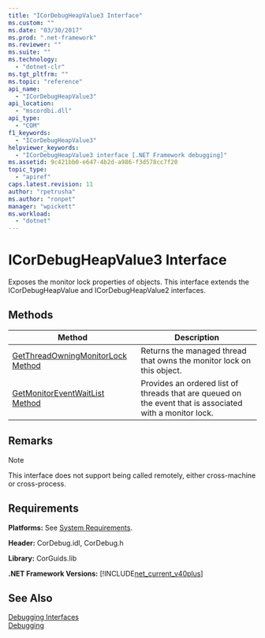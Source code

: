 ```yaml
---
title: "ICorDebugHeapValue3 Interface"
ms.custom: ""
ms.date: "03/30/2017"
ms.prod: ".net-framework"
ms.reviewer: ""
ms.suite: ""
ms.technology: 
  - "dotnet-clr"
ms.tgt_pltfrm: ""
ms.topic: "reference"
api_name: 
  - "ICorDebugHeapValue3"
api_location: 
  - "mscordbi.dll"
api_type: 
  - "COM"
f1_keywords: 
  - "ICorDebugHeapValue3"
helpviewer_keywords: 
  - "ICorDebugHeapValue3 interface [.NET Framework debugging]"
ms.assetid: 9c421bb0-e647-4b2d-a986-f3d578cc7f20
topic_type: 
  - "apiref"
caps.latest.revision: 11
author: "rpetrusha"
ms.author: "ronpet"
manager: "wpickett"
ms.workload: 
  - "dotnet"
---
```

# ICorDebugHeapValue3 Interface
Exposes the monitor lock properties of objects. This interface extends the ICorDebugHeapValue and ICorDebugHeapValue2 interfaces.  
  
## Methods  
  
|Method|Description|  
|------------|-----------------|  
|[GetThreadOwningMonitorLock Method](../../../../docs/framework/unmanaged-api/debugging/icordebugheapvalue3-getthreadowningmonitorlock-method.md)|Returns the managed thread that owns the monitor lock on this object.|  
|[GetMonitorEventWaitList Method](../../../../docs/framework/unmanaged-api/debugging/icordebugheapvalue3-getmonitoreventwaitlist-method.md)|Provides an ordered list of threads that are queued on the event that is associated with a monitor lock.|  
  
## Remarks  
  
> [!NOTE]
>  This interface does not support being called remotely, either cross-machine or cross-process.  
  
## Requirements  
 **Platforms:** See [System Requirements](../../../../docs/framework/get-started/system-requirements.md).  
  
 **Header:** CorDebug.idl, CorDebug.h  
  
 **Library:** CorGuids.lib  
  
 **.NET Framework Versions:** [!INCLUDE[net_current_v40plus](../../../../includes/net-current-v40plus-md.md)]  
  
## See Also  
 [Debugging Interfaces](../../../../docs/framework/unmanaged-api/debugging/debugging-interfaces.md)  
 [Debugging](../../../../docs/framework/unmanaged-api/debugging/index.md)
